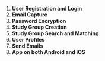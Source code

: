 1. **User Registration and Login**
2. **Email Capture**
3. **Password Encryption**
4. **Study Group Creation**
6. **Study Group Search and Matching**
7. **User Profiles**
8. **Send Emails**
9. **App on both Android and iOS**

